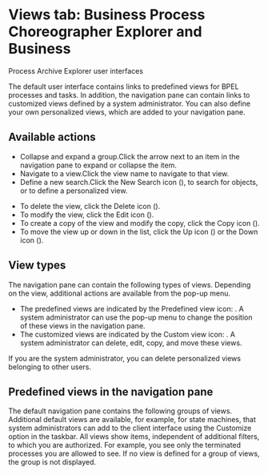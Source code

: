<!-- image -->

# Views tab: Business Process Choreographer Explorer and Business
Process Archive Explorer user interfaces

The default user interface contains links to predefined views for
BPEL processes and tasks. In addition, the navigation pane can contain
links to customized views defined by a system administrator. You can
also define your own personalized views, which are added to your navigation
pane.

## Available actions

- Collapse and expand a group.Click the arrow next to an item in the navigation pane to expand
or collapse the item.
- Navigate to a view.Click the view name to navigate to that
view.
- Define a new search.Click the New Search icon
(),
to search for objects, or to define a personalized view.

<!-- image -->

- To delete the view, click the Delete icon
().
- To modify the view, click the Edit icon
().
- To create a copy of the view and modify the copy, click the Copy icon
().
- To move the view up or down in the list, click the Up icon
() or
the Down icon ().

## View types

The navigation pane can contain
the following types of views. Depending on the view, additional actions
are available from the pop-up menu.

<!-- image -->

- The predefined views are indicated by the Predefined
view icon: . A system administrator can use the pop-up
menu to change the position of these views in the navigation pane.
- The customized views are indicated by the Custom view icon: .
A system administrator can delete, edit, copy, and move these views.

<!-- image -->

If you are the
system administrator, you can delete personalized views belonging
to other users.

## Predefined views in the navigation pane

The
default navigation pane contains the following groups of views. Additional
default views are available, for example, for state machines, that
system administrators can add to the client interface using the Customize option
in the taskbar. All views show items, independent of additional filters,
to which you are authorized. For example, you see only the terminated
processes you are allowed to see. If no view is defined for a group
of views, the group is not displayed.

<!-- image -->